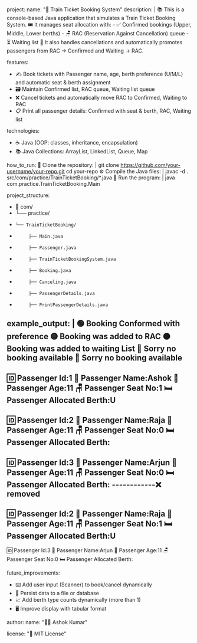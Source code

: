 project:
  name: "🚂 Train Ticket Booking System"
  description: |
    📚 This is a console-based Java application that simulates a Train Ticket Booking System.
    🎟️ It manages seat allocation with:
      - ✅ Confirmed bookings (Upper, Middle, Lower berths)
      - 🪑 RAC (Reservation Against Cancellation) queue
      - ⏳ Waiting list
    🔁 It also handles cancellations and automatically promotes passengers from RAC → Confirmed and Waiting → RAC.

features:
  - ✍️ Book tickets with Passenger name, age, berth preference (U/M/L) and automatic seat & berth assignment
  - 🗃️ Maintain Confirmed list, RAC queue, Waiting list queue
  - ❌ Cancel tickets and automatically move RAC to Confirmed, Waiting to RAC
  - 📋 Print all passenger details: Confirmed with seat & berth, RAC, Waiting list

technologies:
  - ☕ Java (OOP: classes, inheritance, encapsulation)
  - 📚 Java Collections: ArrayList, LinkedList, Queue, Map

how_to_run:
  🐙 Clone the repository: |
    git clone https://github.com/your-username/your-repo.git
    cd your-repo
  ⚙️ Compile the Java files: |
    javac -d . src/com/practice/TrainTicketBooking/*.java
  🚀 Run the program: |
    java com.practice.TrainTicketBooking.Main

project_structure:
  - 📂 com/
  - └── practice/
  -     └── TrainTicketBooking/
  -          ├── Main.java
  -          ├── Passenger.java
  -          ├── TrainTicketBookingSystem.java
  -          ├── Booking.java
  -          ├── Canceling.java
  -          ├── PassengerDetails.java
  -          ├── PrintPassengerDetails.java

example_output: |
  🟢 Booking Conformed with preference
  🟡 Booking was added to RAC
  🟠 Booking was added to waiting List
  🔴 Sorry no booking available
  🔴 Sorry no booking available
  ------------------------------------------
  🆔 Passenger Id:1
  👤 Passenger Name:Ashok
  🎂 Passenger Age:11
  🪑 Passenger Seat No:1
  🛏️ Passenger Allocated Berth:U
  ------------------------------------------
  🆔 Passenger Id:2
  👤 Passenger Name:Raja
  🎂 Passenger Age:11
  🪑 Passenger Seat No:0
  🛏️ Passenger Allocated Berth:
  ------------------------------------------
  🆔 Passenger Id:3
  👤 Passenger Name:Arjun
  🎂 Passenger Age:11
  🪑 Passenger Seat No:0
  🛏️ Passenger Allocated Berth:
  ------------❌ removed
  ------------------------------------------
  🆔 Passenger Id:2
  👤 Passenger Name:Raja
  🎂 Passenger Age:11
  🪑 Passenger Seat No:1
  🛏️ Passenger Allocated Berth:U
  ------------------------------------------
  🆔 Passenger Id:3
  👤 Passenger Name:Arjun
  🎂 Passenger Age:11
  🪑 Passenger Seat No:0
  🛏️ Passenger Allocated Berth:

future_improvements:
  - ⌨️ Add user input (Scanner) to book/cancel dynamically
  - 💾 Persist data to a file or database
  - 📈 Add berth type counts dynamically (more than 1)
  - 🖥️ Improve display with tabular format

author:
  name: "🧑‍💻 Ashok Kumar"

license: "📝 MIT License"
